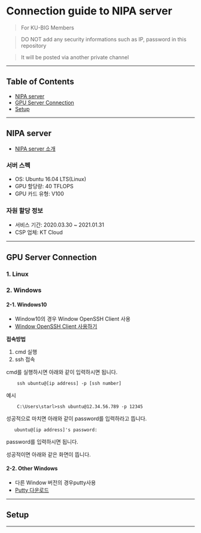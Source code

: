 
# Connection guide to NIPA server

> For KU-BIG Members

> DO NOT add any security informations such as IP, password in this repository

> It will be posted via another private channel

---

## Table of Contents


- [NIPA server](#nipa-server)
- [GPU Server Connection](#gpu-server-connection)
- [Setup](#setup)

---

## NIPA server

- [NIPA server 소개](https://ai-korea.kr/hpc/selectHpc.do)

### 서버 스펙

- OS: Ubuntu 16.04 LTS(Linux)
- GPU 할당량: 40 TFLOPS
- GPU 카드 유형: V100

### 자원 할당 정보

- 서비스 기간: 2020.03.30 ~ 2021.01.31
- CSP 업체: KT Cloud


---

## GPU Server Connection

### 1. Linux


### 2. Windows

#### 2-1. Windows10
- Window10의 경우 Window OpenSSH Client 사용
- [Window OpenSSH Client 사용하기](https://archwin.net/402)   

**접속방법**
1. cmd 실행
2. ssh 접속

cmd를 실행하시면 아래와 같이 입력하시면 됩니다.   

        ssh ubuntu@[ip address] -p [ssh number]   
        
예시
        
        C:\Users\starl>ssh ubuntu@12.34.56.789 -p 12345
        
성공적으로 마치면 아래와 같이 password를 입력하라고 뜹니다.

       ubuntu@[ip address]'s password:    
       
password를 입력하시면 됩니다.   


성공적이면 아래와 같은 화면이 뜹니다.   

#### 2-2. Other Windows
- 다른 Window 버전의 경우putty사용
- [Putty 다운로드](https://www.chiark.greenend.org.uk/~sgtatham/putty/latest.html)



---

## Setup

---
